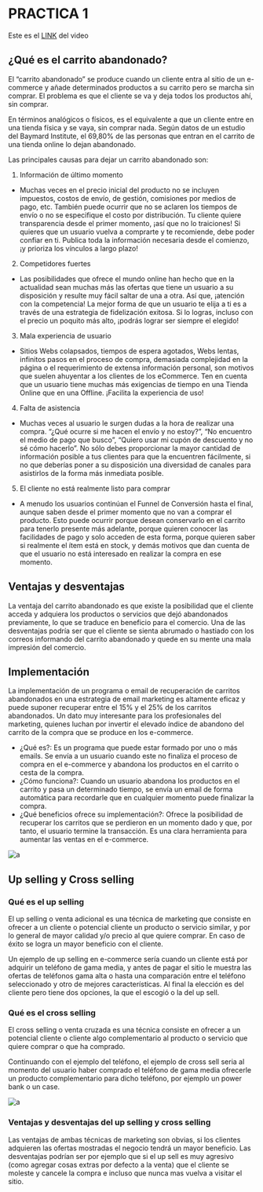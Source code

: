 # PRACTICA 1

Este es el [LINK](https://youtu.be/7w8XhcWuS1s) del video 



## ¿Qué es el carrito abandonado?

El “carrito abandonado” se produce cuando un cliente entra al sitio de un e-commerce y añade determinados productos a su carrito pero se marcha sin comprar. El problema es que el cliente se va y deja todos los productos ahí, sin comprar.

En términos analógicos o físicos, es el equivalente a que un cliente entre en una tienda física y se vaya, sin comprar nada.
Según datos de un estudio del Baymard Institute, el 69,80% de las personas que entran en el carrito de una tienda online lo dejan abandonado.

Las principales causas para dejar un carrito abandonado son:

1.	Información de último momento

- Muchas veces en el precio inicial del producto no se incluyen impuestos, costos de envío, de gestión, comisiones por medios de pago, etc. También puede ocurrir que no se aclaren los tiempos de envío o no se especifique el costo por distribución.
Tu cliente quiere transparencia desde el primer momento, ¡así que no lo traiciones! Si quieres que un usuario vuelva a comprarte y te recomiende, debe poder confiar en ti.
Publica toda la información necesaria desde el comienzo, ¡y prioriza los vínculos a largo plazo!

2.	Competidores fuertes

- Las posibilidades que ofrece el mundo online han hecho que en la actualidad sean muchas más las ofertas que tiene un usuario a su disposición y resulte muy fácil saltar de una a otra. Así que, ¡atención con la competencia!
La mejor forma de que un usuario te elija a ti es a través de una estrategia de fidelización exitosa. Si lo logras, incluso con el precio un poquito más alto, ¡podrás lograr ser siempre el elegido!

3.	Mala experiencia de usuario

- Sitios Webs colapsados, tiempos de espera agotados, Webs lentas, infinitos pasos en el proceso de compra, demasiada complejidad en la página o el requerimiento de extensa información personal, son motivos que suelen ahuyentar a los clientes de los eCommerce.
Ten en cuenta que un usuario tiene muchas más exigencias de tiempo en una Tienda Online que en una Offline. ¡Facilita la experiencia de uso!

4.	Falta de asistencia

- Muchas veces al usuario le surgen dudas a la hora de realizar una compra. “¿Qué ocurre si me hacen el envío y no estoy?”, “No encuentro el medio de pago que busco”, “Quiero usar mi cupón de descuento y no sé cómo hacerlo”.
No sólo debes proporcionar la mayor cantidad de información posible a tus clientes para que la encuentren fácilmente, si no que deberías poner a su disposición una diversidad de canales para asistirlos de la forma más inmediata posible.

5.	El cliente no está realmente listo para comprar

- A menudo los usuarios continúan el Funnel de Conversión hasta el final, aunque saben desde el primer momento que no van a comprar el producto.
Esto puede ocurrir porque desean conservarlo en el carrito para tenerlo presente más adelante, porque quieren conocer las facilidades de pago y solo acceden de esta forma, porque quieren saber si realmente el ítem está en stock, y demás motivos que dan cuenta de que el usuario no está interesado en realizar la compra en ese momento.



## Ventajas y desventajas

La ventaja del carrito abandonado es que existe la posibilidad que el cliente acceda y adquiera los productos o servicios que dejó abandonados previamente, lo que se traduce en beneficio para el comercio. Una de las desventajas podría ser que el cliente se sienta abrumado o hastiado con los correos informando del carrito abandonado y quede en su mente una mala impresión del comercio.

## Implementación

La implementación de un programa o email de recuperación de carritos abandonados en una estrategia de email marketing es altamente eficaz y puede suponer recuperar entre el 15% y el 25% de los carritos abandonados. Un dato muy interesante para los profesionales del marketing, quienes luchan por invertir el elevado índice de abandono del carrito de la compra que se produce en los e-commerce.  
*	¿Qué es?: Es un programa que puede estar formado por uno o más emails. Se envía a un usuario cuando este no finaliza el proceso de compra en el e-commerce y abandona los productos en el carrito o cesta de la compra.
*	¿Cómo funciona?: Cuando un usuario abandona los productos en el carrito y pasa un determinado tiempo, se envía un email de forma automática para recordarle que en cualquier momento puede finalizar la compra.
*	¿Qué beneficios ofrece su implementación?: Ofrece la posibilidad de recuperar los carritos que se perdieron en un momento dado y que, por tanto, el usuario termine la transacción. Es una clara herramienta para aumentar las ventas en el e-commerce.

![a](https://www.digitalresponse.es/wp-content/uploads/2017/03/abandonde_3.jpg)

## Up selling y Cross selling

### Qué es el up selling

El up selling o venta adicional es una técnica de marketing que consiste en ofrecer a un cliente o potencial cliente un producto o servicio similar, y por lo general de mayor calidad y/o precio al que quiere comprar. En caso de éxito se logra un mayor beneficio con el cliente.

Un ejemplo de up selling en e-commerce sería cuando un cliente está por adquirir un teléfono de gama media, y antes de pagar el sitio le muestra las ofertas de teléfonos gama alta o hasta una comparación entre el teléfono seleccionado y otro de mejores características. Al final la elección es del cliente pero tiene dos opciones, la que el escogió o la del up sell.

### Qué es el cross selling
El cross selling o venta cruzada es una técnica consiste en ofrecer a un potencial cliente o cliente algo complementario al producto o servicio que quiere comprar o que ha comprado.

Continuando con el ejemplo del teléfono, el ejemplo de cross sell seria al momento del usuario haber comprado el teléfono de gama media ofrecerle un producto complementario para dicho teléfono, por ejemplo un power bank o un case.

![a](https://vilmanunez.com/wp-content/uploads/2016/11/DIFERENCIA-ENTRE-UP-SELLING-Y-CROSS-SELLING.png)

### Ventajas y desventajas del up selling y cross selling

Las ventajas de ambas técnicas de marketing son obvias, si los clientes adquieren las ofertas mostradas el negocio tendrá un mayor beneficio. 
Las desventajas podrían ser por ejemplo que si el up sell es muy agresivo (como agregar cosas extras por defecto a la venta) que el cliente se moleste y cancele la compra e incluso que nunca mas vuelva a visitar el sitio.

